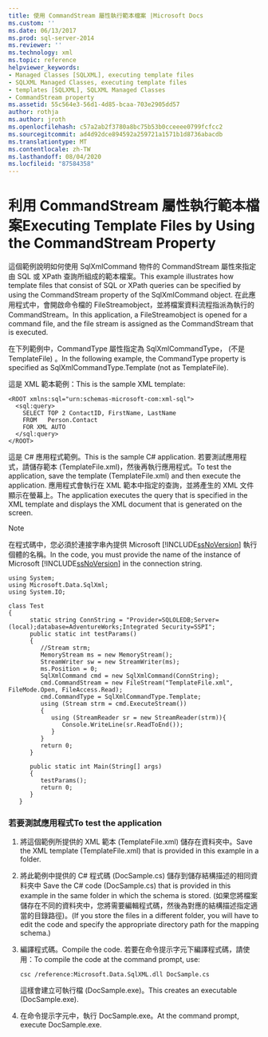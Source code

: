 ```yaml
---
title: 使用 CommandStream 屬性執行範本檔案 |Microsoft Docs
ms.custom: ''
ms.date: 06/13/2017
ms.prod: sql-server-2014
ms.reviewer: ''
ms.technology: xml
ms.topic: reference
helpviewer_keywords:
- Managed Classes [SQLXML], executing template files
- SQLXML Managed Classes, executing template files
- templates [SQLXML], SQLXML Managed Classes
- CommandStream property
ms.assetid: 55c564e3-56d1-4d85-bcaa-703e2905dd57
author: rothja
ms.author: jroth
ms.openlocfilehash: c57a2ab2f3780a8bc75b53b0cceeee0799fcfcc2
ms.sourcegitcommit: ad4d92dce894592a259721a1571b1d8736abacdb
ms.translationtype: MT
ms.contentlocale: zh-TW
ms.lasthandoff: 08/04/2020
ms.locfileid: "87584358"
---
```

# <a name="executing-template-files-by-using-the-commandstream-property"></a><span data-ttu-id="c19bc-102">利用 CommandStream 屬性執行範本檔案</span><span class="sxs-lookup"><span data-stu-id="c19bc-102">Executing Template Files by Using the CommandStream Property</span></span>
  <span data-ttu-id="c19bc-103">這個範例說明如何使用 SqlXmlCommand 物件的 CommandStream 屬性來指定由 SQL 或 XPath 查詢所組成的範本檔案。</span><span class="sxs-lookup"><span data-stu-id="c19bc-103">This example illustrates how template files that consist of SQL or XPath queries can be specified by using the CommandStream property of the SqlXmlCommand object.</span></span> <span data-ttu-id="c19bc-104">在此應用程式中，會開啟命令檔的 FileStreamobject，並將檔案資料流程指派為執行的 CommandStream。</span><span class="sxs-lookup"><span data-stu-id="c19bc-104">In this application, a FileStreamobject is opened for a command file, and the file stream is assigned as the CommandStream that is executed.</span></span>  
  
 <span data-ttu-id="c19bc-105">在下列範例中，CommandType 屬性指定為 SqlXmlCommandType， (不是 TemplateFile) 。</span><span class="sxs-lookup"><span data-stu-id="c19bc-105">In the following example, the CommandType property is specified as SqlXmlCommandType.Template (not as TemplateFile).</span></span>  
  
 <span data-ttu-id="c19bc-106">這是 XML 範本範例：</span><span class="sxs-lookup"><span data-stu-id="c19bc-106">This is the sample XML template:</span></span>  
  
```  
<ROOT xmlns:sql="urn:schemas-microsoft-com:xml-sql">  
  <sql:query>  
    SELECT TOP 2 ContactID, FirstName, LastName   
    FROM   Person.Contact  
    FOR XML AUTO  
  </sql:query>  
</ROOT>  
```  
  
 <span data-ttu-id="c19bc-107">這是 C# 應用程式範例。</span><span class="sxs-lookup"><span data-stu-id="c19bc-107">This is the sample C# application.</span></span> <span data-ttu-id="c19bc-108">若要測試應用程式，請儲存範本 (TemplateFile.xml)，然後再執行應用程式。</span><span class="sxs-lookup"><span data-stu-id="c19bc-108">To test the application, save the template (TemplateFile.xml) and then execute the application.</span></span> <span data-ttu-id="c19bc-109">應用程式會執行在 XML 範本中指定的查詢，並將產生的 XML 文件顯示在螢幕上。</span><span class="sxs-lookup"><span data-stu-id="c19bc-109">The application executes the query that is specified in the XML template and displays the XML document that is generated on the screen.</span></span>  
  
> [!NOTE]  
>  <span data-ttu-id="c19bc-110">在程式碼中，您必須於連接字串內提供 Microsoft [!INCLUDE[ssNoVersion](../../../includes/ssnoversion-md.md)] 執行個體的名稱。</span><span class="sxs-lookup"><span data-stu-id="c19bc-110">In the code, you must provide the name of the instance of Microsoft [!INCLUDE[ssNoVersion](../../../includes/ssnoversion-md.md)] in the connection string.</span></span>  
  
```  
using System;  
using Microsoft.Data.SqlXml;  
using System.IO;  
  
class Test  
{  
      static string ConnString = "Provider=SQLOLEDB;Server=(local);database=AdventureWorks;Integrated Security=SSPI";  
      public static int testParams()  
      {  
         //Stream strm;  
         MemoryStream ms = new MemoryStream();  
         StreamWriter sw = new StreamWriter(ms);  
         ms.Position = 0;  
         SqlXmlCommand cmd = new SqlXmlCommand(ConnString);  
         cmd.CommandStream = new FileStream("TemplateFile.xml", FileMode.Open, FileAccess.Read);  
         cmd.CommandType = SqlXmlCommandType.Template;  
         using (Stream strm = cmd.ExecuteStream())  
         {  
            using (StreamReader sr = new StreamReader(strm)){  
               Console.WriteLine(sr.ReadToEnd());  
            }  
         }  
         return 0;        
      }  
  
      public static int Main(String[] args)  
      {  
         testParams();     
         return 0;  
      }  
   }  
```  
  
### <a name="to-test-the-application"></a><span data-ttu-id="c19bc-111">若要測試應用程式</span><span class="sxs-lookup"><span data-stu-id="c19bc-111">To test the application</span></span>  
  
1.  <span data-ttu-id="c19bc-112">將這個範例所提供的 XML 範本 (TemplateFile.xml) 儲存在資料夾中。</span><span class="sxs-lookup"><span data-stu-id="c19bc-112">Save the XML template (TemplateFile.xml) that is provided in this example in a folder.</span></span>  
  
2.  <span data-ttu-id="c19bc-113">將此範例中提供的 C# 程式碼 (DocSample.cs) 儲存到儲存結構描述的相同資料夾中 </span><span class="sxs-lookup"><span data-stu-id="c19bc-113">Save the C# code (DocSample.cs) that is provided in this example in the same folder in which the schema is stored.</span></span> <span data-ttu-id="c19bc-114">(如果您將檔案儲存在不同的資料夾中，您將需要編輯程式碼，然後為對應的結構描述指定適當的目錄路徑)。</span><span class="sxs-lookup"><span data-stu-id="c19bc-114">(If you store the files in a different folder, you will have to edit the code and specify the appropriate directory path for the mapping schema.)</span></span>  
  
3.  <span data-ttu-id="c19bc-115">編譯程式碼。</span><span class="sxs-lookup"><span data-stu-id="c19bc-115">Compile the code.</span></span> <span data-ttu-id="c19bc-116">若要在命令提示字元下編譯程式碼，請使用：</span><span class="sxs-lookup"><span data-stu-id="c19bc-116">To compile the code at the command prompt, use:</span></span>  
  
    ```  
    csc /reference:Microsoft.Data.SqlXML.dll DocSample.cs  
    ```  
  
     <span data-ttu-id="c19bc-117">這樣會建立可執行檔 (DocSample.exe)。</span><span class="sxs-lookup"><span data-stu-id="c19bc-117">This creates an executable (DocSample.exe).</span></span>  
  
4.  <span data-ttu-id="c19bc-118">在命令提示字元中，執行 DocSample.exe。</span><span class="sxs-lookup"><span data-stu-id="c19bc-118">At the command prompt, execute DocSample.exe.</span></span>  
  
  

